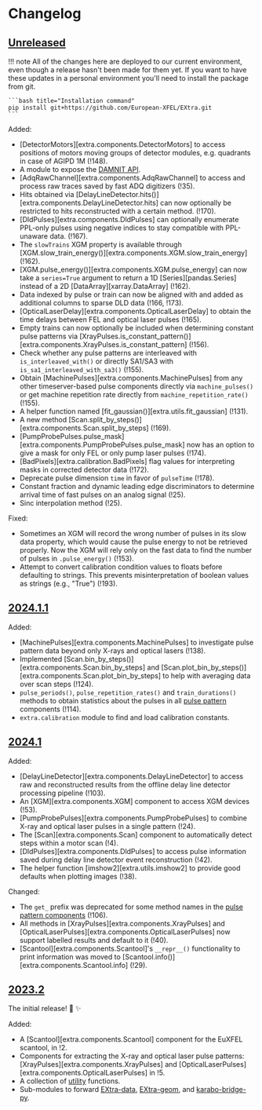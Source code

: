 <!-- Let's try to follow the naming guidelines here: https://keepachangelog.com/en/1.0.0/#how. -->

<!-- Note: before making a new release make sure to update the 'Unreleased' link at -->
<!-- the bottom to compare to the new version. -->

# Changelog

## [Unreleased]

!!! note
    All of the changes here are deployed to our current environment, even though
    a release hasn't been made for them yet. If you want to have these updates
    in a personal environment you'll need to install the package from git.

    ```bash title="Installation command"
    pip install git+https://github.com/European-XFEL/EXtra.git
    ```
Added:

- [DetectorMotors][extra.components.DetectorMotors] to access positions of motors moving groups of detector modules, e.g. quadrants in case of AGIPD 1M (!148).
- A module to expose the [DAMNIT API](damnit.md).
- [AdqRawChannel][extra.components.AdqRawChannel] to access and process raw traces saved by fast ADQ digitizers (!35).
- Hits obtained via [DelayLineDetector.hits()][extra.components.DelayLineDetector.hits] can now optionally be restricted to hits reconstructed with a certain method. (!170).
- [DldPulses][extra.components.DldPulses] can optionally enumerate PPL-only pulses using negative indices to stay compatible with PPL-unaware data. (!167).
- The `slowTrains` XGM property is available through
  [XGM.slow_train_energy()][extra.components.XGM.slow_train_energy] (!162).
- [XGM.pulse_energy()][extra.components.XGM.pulse_energy] can now take a
  `series=True` argument to return a 1D [Series][pandas.Series] instead of a 2D
  [DataArray][xarray.DataArray] (!162).
- Data indexed by pulse or train can now be aligned with and added as additional columns to sparse DLD data (!166, !173).
- [OpticalLaserDelay][extra.components.OpticalLaserDelay] to obtain the time delays between FEL and optical laser pulses (!165).
- Empty trains can now optionally be included when determining constant pulse patterns via [XrayPulses.is_constant_pattern()][extra.components.XrayPulses.is_constant_pattern] (!156).
- Check whether any pulse patterns are interleaved with `is_interleaved_with()` or directly SA1/SA3 with `is_sa1_interleaved_with_sa3()` (!155).
- Obtain [MachinePulses][extra.components.MachinePulses] from any other timeserver-based pulse components directly via `machine_pulses()` or get machine repetition rate directly from `machine_repetition_rate()` (!155).
- A helper function named [fit_gaussian()][extra.utils.fit_gaussian] (!131).
- A new method [Scan.split_by_steps()][extra.components.Scan.split_by_steps] (!169).
- [PumpProbePulses.pulse_mask][extra.components.PumpProbePulses.pulse_mask] now
  has an option to give a mask for only FEL or only pump laser pulses (!174).
- [BadPixels][extra.calibration.BadPixels] flag values for interpreting masks
  in corrected detector data (!172).
- Deprecate pulse dimension `time` in favor of `pulseTime` (!178).
- Constant fraction and dynamic leading edge discriminators to determine arrival time of fast pulses on an analog signal (!25).
- Sinc interpolation method (!25).

Fixed:

- Sometimes an XGM will record the wrong number of pulses in its slow data
  property, which would cause the pulse energy to not be retrieved properly. Now
  the XGM will rely only on the fast data to find the number of pulses in
  `.pulse_energy()` (!153).
- Attempt to convert calibration condition values to floats before defaulting to strings. This prevents misinterpretation of boolean values as strings (e.g., "True") (!193).

## [2024.1.1]

Added:

- [MachinePulses][extra.components.MachinePulses] to investigate pulse pattern
  data beyond only X-rays and optical lasers (!138).
- Implemented [Scan.bin_by_steps()][extra.components.Scan.bin_by_steps] and
  [Scan.plot_bin_by_steps()][extra.components.Scan.plot_bin_by_steps] to help
  with averaging data over scan steps (!124).
- `pulse_periods()`, `pulse_repetition_rates()` and `train_durations()` methods
  to obtain statistics about the pulses in all [pulse
  pattern](components/pulse-patterns.md) components (!114).
- `extra.calibration` module to find and load calibration constants.

## [2024.1]
Added:

- [DelayLineDetector][extra.components.DelayLineDetector] to access raw and reconstructed results from the offline delay line detector processing pipeline (!103).
- An [XGM][extra.components.XGM] component to access XGM devices (!53).
- [PumpProbePulses][extra.components.PumpProbePulses] to combine X-ray and
  optical laser pulses in a single pattern (!24).
- The [Scan][extra.components.Scan] component to automatically detect steps
  within a motor scan (!4).
- [DldPulses][extra.components.DldPulses] to access pulse information saved
  during delay line detector event reconstruction (!42).
- The helper function [imshow2][extra.utils.imshow2] to provide good defaults
  when plotting images (!38).

Changed:

- The `get_` prefix was deprecated for some method names in the [pulse pattern
  components](components/pulse-patterns.md) (!106).
- All methods in [XrayPulses][extra.components.XrayPulses] and
  [OpticalLaserPulses][extra.components.OpticalLaserPulses] now support labelled
  results and default to it (!40).
- [Scantool][extra.components.Scantool]'s `__repr__()` functionality to print
  information was moved to [Scantool.info()][extra.components.Scantool.info]
  (!29).

## [2023.2]
The initial release! :tada: :sparkles:

Added:

- A [Scantool][extra.components.Scantool] component for the EuXFEL scantool, in !2.
- Components for extracting the X-ray and optical laser pulse patterns:
  [XrayPulses][extra.components.XrayPulses] and
  [OpticalLaserPulses][extra.components.OpticalLaserPulses] in !5.
- A collection of [utility](utilities.md) functions.
- Sub-modules to forward [EXtra-data](reading-data.md),
  [EXtra-geom](detector-geometry.md), and [karabo-bridge-py](karabo-bridge.md).


[Unreleased]: https://github.com/European-XFEL/EXtra/compare/2024.1.1...master
[2024.1.1]: https://github.com/European-XFEL/EXtra/releases/tag/2024.1.1
[2024.1]: https://github.com/European-XFEL/EXtra/releases/tag/2024.1
[2023.2]: https://github.com/European-XFEL/EXtra/releases/tag/2023.2
